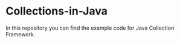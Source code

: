 # Collections-in-Java
In this repository you can find the example code for Java Collection Framework.
